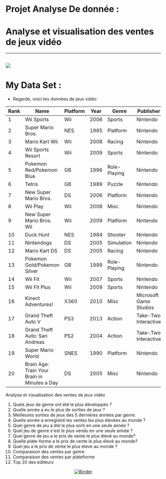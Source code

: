 # Projet Analyse De donnée :


# Analyse et visualisation des ventes de jeux vidéo

<hr>
<br>


<img src="https://cdn0.tnwcdn.com/wp-content/blogs.dir/1/files/2018/03/video-games-and-block-chain.jpeg"  />


# My Data Set :


* Regarde, voici tes données de jeux vidéo 

|Rank|Name                                        |Platform|Year|Genre       |Publisher             |NA_Sales|EU_Sales|JP_Sales|Other_Sales|Global_Sales|
|----|--------------------------------------------|--------|----|------------|----------------------|--------|--------|--------|-----------|------------|
|1   |Wii Sports                                  |Wii     |2006|Sports      |Nintendo              |41.49   |29.02   |3.77    |8.46       |82.74       |
|2   |Super Mario Bros.                           |NES     |1985|Platform    |Nintendo              |29.08   |3.58    |6.81    |0.77       |40.24       |
|3   |Mario Kart Wii                              |Wii     |2008|Racing      |Nintendo              |15.85   |12.88   |3.79    |3.31       |35.82       |
|4   |Wii Sports Resort                           |Wii     |2009|Sports      |Nintendo              |15.75   |11.01   |3.28    |2.96       |33          |
|5   |Pokemon Red/Pokemon Blue                    |GB      |1996|Role-Playing|Nintendo              |11.27   |8.89    |10.22   |1          |31.37       |
|6   |Tetris                                      |GB      |1989|Puzzle      |Nintendo              |23.2    |2.26    |4.22    |0.58       |30.26       |
|7   |New Super Mario Bros.                       |DS      |2006|Platform    |Nintendo              |11.38   |9.23    |6.5     |2.9        |30.01       |
|8   |Wii Play                                    |Wii     |2006|Misc        |Nintendo              |14.03   |9.2     |2.93    |2.85       |29.02       |
|9   |New Super Mario Bros. Wii                   |Wii     |2009|Platform    |Nintendo              |14.59   |7.06    |4.7     |2.26       |28.62       |
|10  |Duck Hunt                                   |NES     |1984|Shooter     |Nintendo              |26.93   |0.63    |0.28    |0.47       |28.31       |
|11  |Nintendogs                                  |DS      |2005|Simulation  |Nintendo              |9.07    |11      |1.93    |2.75       |24.76       |
|12  |Mario Kart DS                               |DS      |2005|Racing      |Nintendo              |9.81    |7.57    |4.13    |1.92       |23.42       |
|13  |Pokemon Gold/Pokemon Silver                 |GB      |1999|Role-Playing|Nintendo              |9       |6.18    |7.2     |0.71       |23.1        |
|14  |Wii Fit                                     |Wii     |2007|Sports      |Nintendo              |8.94    |8.03    |3.6     |2.15       |22.72       |
|15  |Wii Fit Plus                                |Wii     |2009|Sports      |Nintendo              |9.09    |8.59    |2.53    |1.79       |22          |
|16  |Kinect Adventures!                          |X360    |2010|Misc        |Microsoft Game Studios|14.97   |4.94    |0.24    |1.67       |21.82       |
|17  |Grand Theft Auto V                          |PS3     |2013|Action      |Take-Two Interactive  |7.01    |9.27    |0.97    |4.14       |21.4        |
|18  |Grand Theft Auto: San Andreas               |PS2     |2004|Action      |Take-Two Interactive  |9.43    |0.4     |0.41    |10.57      |20.81       |
|19  |Super Mario World                           |SNES    |1990|Platform    |Nintendo              |12.78   |3.75    |3.54    |0.55       |20.61       |
|20  |Brain Age: Train Your Brain in Minutes a Day|DS      |2005|Misc        |Nintendo              |4.75    |9.26    |4.16    |2.05       |20.22       |


Analyse et visualisation des ventes de jeux vidéo
1. Quels jeux de genre ont été le plus développés ?
2. Quelle année a eu le plus de sorties de jeux ?
3. Meilleures sorties de jeux des 5 dernières années par genre.
4. Quelle année a enregistré les ventes les plus élevées au monde ?
5. Quel genre de jeu a été le plus sorti en une seule année ?
6. Quel jeu de genre s'est le plus vendu en une seule année ?
7. Quel genre de jeu a le prix de vente le plus élevé au monde?
8. Quelle plate-forme a le prix de vente le plus élevé au monde?
9. Quel jeu a le prix de vente le plus élevé au monde ?
10. Comparaison des ventes par genre
11. Comparaison des ventes par plateforme
12. Top 20 des éditeurs


<center>

[![Binder](https://mybinder.org/badge_logo.svg)](https://mybinder.org/v2/gh/NaderCYBERR/Projet-Analyse/HEAD)
</center>



